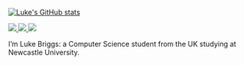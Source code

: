 [![Luke's GitHub stats](https://github-readme-stats.vercel.app/api?username=lukebriggsdev&show_icons=true&theme=nord)](https://github.com/anuraghazra/github-readme-stats)

<a href= "https://lukebriggs.dev"><img src="https://img.shields.io/badge/lukebriggs.dev-000?style=for-the-badge&logo=&logoColor=white" /> </a> 
<a href= "https://linkedin.com/in/luke-briggs"><img src="https://img.shields.io/badge/LinkedIn-0077B5?style=for-the-badge&logo=linkedin&logoColor=white)" /> </a>
<a href= "mailto:lukebriggs02@gmail.com"><img src="https://img.shields.io/badge/Gmail-D14836?style=for-the-badge&logo=gmail&logoColor=white" /> </a> 

I’m Luke Briggs: a Computer Science student from the UK studying at Newcastle University.


